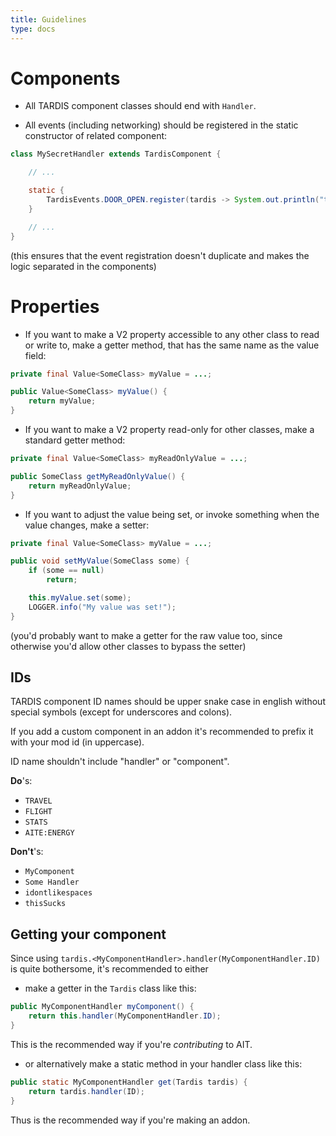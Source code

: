 ```yaml
---
title: Guidelines
type: docs
---
```


# Components
- All TARDIS component classes should end with `Handler`.

- All events (including networking) should be registered in the static constructor of related component:
```java
class MySecretHandler extends TardisComponent {

    // ...

    static {
        TardisEvents.DOOR_OPEN.register(tardis -> System.out.println("the door was opened!"));
    }

    // ...
}
```
(this ensures that the event registration doesn't duplicate and makes the logic separated in the components)


# Properties
- If you want to make a V2 property accessible to any other class to read or write to, make a getter method, that has the same name as the value field:
```java
private final Value<SomeClass> myValue = ...;

public Value<SomeClass> myValue() {
    return myValue;
}
```

- If you want to make a V2 property read-only for other classes, make a standard getter method:
```java
private final Value<SomeClass> myReadOnlyValue = ...;

public SomeClass getMyReadOnlyValue() {
    return myReadOnlyValue;
}
```

- If you want to adjust the value being set, or invoke something when the value changes, make a setter:
```java
private final Value<SomeClass> myValue = ...;

public void setMyValue(SomeClass some) {
    if (some == null)
        return;

    this.myValue.set(some);
    LOGGER.info("My value was set!");
}
```
(you'd probably want to make a getter for the raw value too, since otherwise you'd allow other classes to bypass the setter)

## IDs
TARDIS component ID names should be upper snake case in english without special symbols (except for underscores and colons). 

If you add a custom component in an addon it's recommended to prefix it with your mod id (in uppercase).

ID name shouldn't include "handler" or "component".

**Do**'s:
- `TRAVEL`
- `FLIGHT`
- `STATS`
- `AITE:ENERGY`

**Don't**'s:
- `MyComponent`
- `Some Handler`
- `idontlikespaces`
- `thisSucks`

## Getting your component
Since using `tardis.<MyComponentHandler>.handler(MyComponentHandler.ID)` is quite bothersome, it's recommended to either 
- make a getter in the `Tardis` class like this:
```java
public MyComponentHandler myComponent() {
    return this.handler(MyComponentHandler.ID);
}
```
This is the recommended way if you're *contributing* to AIT.

- or alternatively make a static method in your handler class like this:
```java
public static MyComponentHandler get(Tardis tardis) {
    return tardis.handler(ID);
}
```
Thus is the recommended way if you're making an addon.
